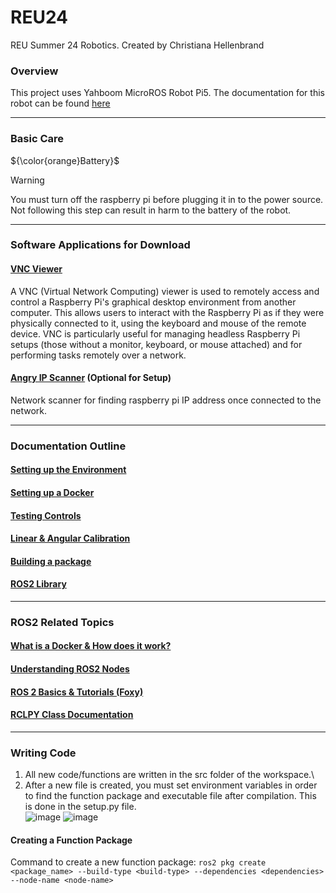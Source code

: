 # REU24
REU Summer 24 Robotics. Created by Christiana Hellenbrand

### Overview
This project uses Yahboom MicroROS Robot Pi5. The documentation for this robot can be found [here](http://www.yahboom.net/study/MicroROS-Pi5)

---
### Basic Care
${\color{orange}Battery}$
> [!WARNING]  
> You must turn off the raspberry pi before plugging it in to the power source. Not following this step can result in harm to the battery of the robot.
---
### Software Applications for Download
#### [VNC Viewer](https://www.realvnc.com/en/connect/download/viewer/raspberrypi/?lai_sr=5-9&lai_sl=l)
A VNC (Virtual Network Computing) viewer is used to remotely access and control a Raspberry Pi's graphical desktop environment from another computer. This allows users to interact with the Raspberry Pi as if they were physically connected to it, using the keyboard and mouse of the remote device. VNC is particularly useful for managing headless Raspberry Pi setups (those without a monitor, keyboard, or mouse attached) and for performing tasks remotely over a network.
#### [Angry IP Scanner](https://angryip.org/) (Optional for Setup)
Network scanner for finding raspberry pi IP address once connected to the network.

---
### Documentation Outline
#### [Setting up the Environment](environment_setup.md) 
#### [Setting up a Docker](docker_setup.md) 
#### [Testing Controls](keyboard_basics.md)
#### [Linear & Angular Calibration](linear_speed.md) 
#### [Building a package](python_package.md) 
#### [ROS2 Library](using_ros2lib.md) 

---
### ROS2 Related Topics
#### [What is a Docker & How does it work?](http://www.yahboom.net/public/upload/upload-html/1687333441/5%E3%80%81Enter%20the%20bot's%20docker%20container.html)
#### [Understanding ROS2 Nodes](https://docs.ros.org/en/foxy/Tutorials/Beginner-CLI-Tools/Understanding-ROS2-Nodes/Understanding-ROS2-Nodes.html)
#### [ROS 2 Basics & Tutorials (Foxy)](https://docs.ros.org/en/foxy/Tutorials/Beginner-Client-Libraries.html)
#### [RCLPY Class Documentation](https://docs.ros2.org/foxy/api/rclpy/api.html)

---
### Writing Code
1. All new code/functions are written in the src folder of the workspace.\
2. After a new file is created, you must set environment variables in order to find the function package and executable file after compilation. This is done in the setup.py file.\
![image](https://github.com/ChristianaMH/REU24/assets/106120377/bd2910a7-e3af-4797-972d-61f8642e6982)
![image](https://github.com/ChristianaMH/REU24/assets/106120377/bd2910a7-e3af-4797-972d-61f8642e6982)

#### Creating a Function Package
Command to create a new function package: ```ros2 pkg create <package_name> --build-type <build-type> --dependencies <dependencies> --node-name <node-name>```
